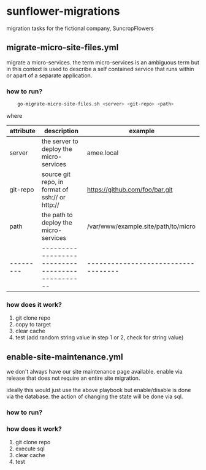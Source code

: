 sunflower-migrations
====================

migration tasks for the fictional company, SuncropFlowers

migrate-micro-site-files.yml
--------------------

migrate a micro-services. the term micro-services is an ambiguous term but in this context
is used to describe a self contained service that runs within or apart of a separate 
application. 

### how to run?

```bash
    go-migrate-micro-site-files.sh <server> <git-repo> <path>
```

where

| attribute | description                                     | example                             |
| --------- | ----------------------------------------------- | ----------------------------------- |
| server    | the server to deploy the micro-services         | amee.local                          |
| git-repo  | source git repo, in format of ssh:// or http:// | https://github.com/foo/bar.git      |
| path      | the path to deploy the micro-services           | /var/www/example.site/path/to/micro | 
| --------- | ----------------------------------------------- | ----------------------------------- |

### how does it work?

1. git clone repo
2. copy to target
3. clear cache
4. test (add random string value in step 1 or 2, check for string value)


enable-site-maintenance.yml
----------------------------

we don't always have our site maintenance page available. enable via release that does 
not require an entire site migration.

ideally this would just use the above playbook but enable/disable is done via the database.
the action of changing the state will be done via sql.

### how to run?

### how does it work?

1. git clone repo
2. execute sql
3. clear cache
4. test